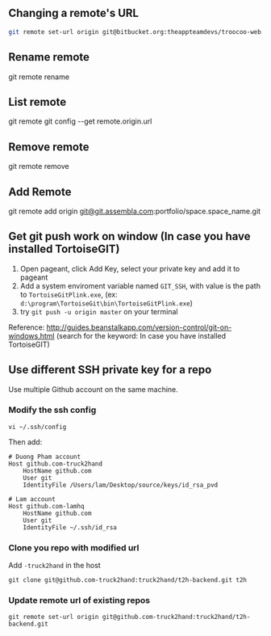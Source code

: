 ## Changing a remote's URL

```bash
git remote set-url origin git@bitbucket.org:theappteamdevs/troocoo-web.git
```


## Rename remote
git remote rename <old> <new>


## List remote
git remote
git config --get remote.origin.url


## Remove remote
git remote remove <name>


## Add Remote
git remote add origin git@git.assembla.com:portfolio/space.space_name.git


## Get git push work on window (In case you have installed TortoiseGIT)
1. Open pageant, click Add Key, select your private key and add it to pageant
2. Add a system enviroment variable named `GIT_SSH`, with value is the path to `TortoiseGitPlink.exe`, (ex: `d:\program\TortoiseGit\bin\TortoiseGitPlink.exe`)
3. try `git push -u origin master` on your terminal

Reference: http://guides.beanstalkapp.com/version-control/git-on-windows.html (search for the keyword: In case you have installed TortoiseGIT)


## Use different SSH private key for a repo

Use multiple Github account on the same machine.

### Modify the ssh config

```shell
vi ~/.ssh/config
```

Then add:

```
# Duong Pham account
Host github.com-truck2hand
	HostName github.com
	User git
	IdentityFile /Users/lam/Desktop/source/keys/id_rsa_pvd

# Lam account
Host github.com-lamhq
	HostName github.com
	User git
	IdentityFile ~/.ssh/id_rsa
```

### Clone you repo with modified url

Add `-truck2hand` in the host

```shell
git clone git@github.com-truck2hand:truck2hand/t2h-backend.git t2h
```

### Update remote url of existing repos

```shell
git remote set-url origin git@github.com-truck2hand:truck2hand/t2h-backend.git
```